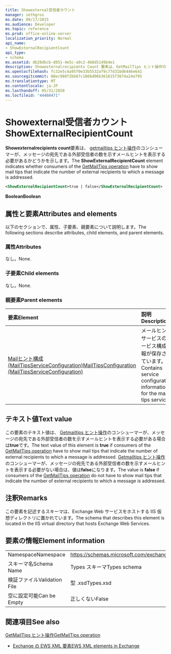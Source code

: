 ```yaml
---
title: Showexternal受信者カウント
manager: sethgros
ms.date: 09/17/2015
ms.audience: Developer
ms.topic: reference
ms.prod: office-online-server
localization_priority: Normal
api_name:
- ShowExternalRecipientCount
api_type:
- schema
ms.assetid: db28dbcb-d051-4e5c-a9c2-4b8d5149b4e1
description: Showexternalrecipients Count 要素は、GetMailTips ヒント操作のコンシューマーが、メッセージの宛先である外部受信者の数を示すメールヒントを表示する必要があるかどうかを示します。
ms.openlocfilehash: fc32e5c4a95f0e33b5532af9c77d31bd6446e641
ms.sourcegitcommit: 88ec988f2bb67c1866d06b361615f3674a24e795
ms.translationtype: MT
ms.contentlocale: ja-JP
ms.lasthandoff: 05/31/2020
ms.locfileid: "44460471"
---
```

# <a name="showexternalrecipientcount"></a><span data-ttu-id="555cf-103">Showexternal受信者カウント</span><span class="sxs-lookup"><span data-stu-id="555cf-103">ShowExternalRecipientCount</span></span>

<span data-ttu-id="555cf-104">**Showexternalrecipients count**要素は、 [getmailtips ヒント操作](getmailtips-operation.md)のコンシューマーが、メッセージの宛先である外部受信者の数を示すメールヒントを表示する必要があるかどうかを示します。</span><span class="sxs-lookup"><span data-stu-id="555cf-104">The **ShowExternalRecipientCount** element indicates whether consumers of the [GetMailTips operation](getmailtips-operation.md) have to show mail tips that indicate the number of external recipients to which a message is addressed.</span></span> 
  
```XML
<ShowExternalRecipientCount>true | false</ShowExternalRecipientCount>
```

 <span data-ttu-id="555cf-105">**Boolean**</span><span class="sxs-lookup"><span data-stu-id="555cf-105">**Boolean**</span></span>
## <a name="attributes-and-elements"></a><span data-ttu-id="555cf-106">属性と要素</span><span class="sxs-lookup"><span data-stu-id="555cf-106">Attributes and elements</span></span>

<span data-ttu-id="555cf-107">以下のセクションで、属性、子要素、親要素について説明します。</span><span class="sxs-lookup"><span data-stu-id="555cf-107">The following sections describe attributes, child elements, and parent elements.</span></span>
  
### <a name="attributes"></a><span data-ttu-id="555cf-108">属性</span><span class="sxs-lookup"><span data-stu-id="555cf-108">Attributes</span></span>

<span data-ttu-id="555cf-109">なし。</span><span class="sxs-lookup"><span data-stu-id="555cf-109">None.</span></span>
  
### <a name="child-elements"></a><span data-ttu-id="555cf-110">子要素</span><span class="sxs-lookup"><span data-stu-id="555cf-110">Child elements</span></span>

<span data-ttu-id="555cf-111">なし。</span><span class="sxs-lookup"><span data-stu-id="555cf-111">None.</span></span>
  
### <a name="parent-elements"></a><span data-ttu-id="555cf-112">親要素</span><span class="sxs-lookup"><span data-stu-id="555cf-112">Parent elements</span></span>

|<span data-ttu-id="555cf-113">**要素**</span><span class="sxs-lookup"><span data-stu-id="555cf-113">**Element**</span></span>|<span data-ttu-id="555cf-114">**説明**</span><span class="sxs-lookup"><span data-stu-id="555cf-114">**Description**</span></span>|
|:-----|:-----|
|[<span data-ttu-id="555cf-115">Mailヒント構成 (MailTipsServiceConfiguration)</span><span class="sxs-lookup"><span data-stu-id="555cf-115">MailTipsConfiguration (MailTipsServiceConfiguration)</span></span>](mailtipsconfiguration-mailtipsserviceconfiguration.md) <br/> |<span data-ttu-id="555cf-116">メールヒントサービスのサービス構成情報が保存されています。</span><span class="sxs-lookup"><span data-stu-id="555cf-116">Contains service configuration information for the mail tips service.</span></span>  <br/> |
   
## <a name="text-value"></a><span data-ttu-id="555cf-117">テキスト値</span><span class="sxs-lookup"><span data-stu-id="555cf-117">Text value</span></span>

<span data-ttu-id="555cf-118">この要素のテキスト値は、 [Getmailtips ヒント操作](getmailtips-operation.md)のコンシューマーが、メッセージの宛先である外部受信者の数を示すメールヒントを表示する必要がある場合は**true**です。</span><span class="sxs-lookup"><span data-stu-id="555cf-118">The text value of this element is **true** if consumers of the [GetMailTips operation](getmailtips-operation.md) have to show mail tips that indicate the number of external recipients to which a message is addressed.</span></span> <span data-ttu-id="555cf-119">[Getmailtips ヒント操作](getmailtips-operation.md)のコンシューマーが、メッセージの宛先である外部受信者の数を示すメールヒントを表示する必要がない場合は、値は**false**になります。</span><span class="sxs-lookup"><span data-stu-id="555cf-119">The value is **false** if consumers of the [GetMailTips operation](getmailtips-operation.md) do not have to show mail tips that indicate the number of external recipients to which a message is addressed.</span></span> 
  
## <a name="remarks"></a><span data-ttu-id="555cf-120">注釈</span><span class="sxs-lookup"><span data-stu-id="555cf-120">Remarks</span></span>

<span data-ttu-id="555cf-121">この要素を記述するスキーマは、Exchange Web サービスをホストする IIS 仮想ディレクトリに置かれています。</span><span class="sxs-lookup"><span data-stu-id="555cf-121">The schema that describes this element is located in the IIS virtual directory that hosts Exchange Web Services.</span></span>
  
## <a name="element-information"></a><span data-ttu-id="555cf-122">要素の情報</span><span class="sxs-lookup"><span data-stu-id="555cf-122">Element information</span></span>

|||
|:-----|:-----|
|<span data-ttu-id="555cf-123">Namespace</span><span class="sxs-lookup"><span data-stu-id="555cf-123">Namespace</span></span>  <br/> |https://schemas.microsoft.com/exchange/services/2006/types  <br/> |
|<span data-ttu-id="555cf-124">スキーマ名</span><span class="sxs-lookup"><span data-stu-id="555cf-124">Schema Name</span></span>  <br/> |<span data-ttu-id="555cf-125">Types スキーマ</span><span class="sxs-lookup"><span data-stu-id="555cf-125">Types schema</span></span>  <br/> |
|<span data-ttu-id="555cf-126">検証ファイル</span><span class="sxs-lookup"><span data-stu-id="555cf-126">Validation File</span></span>  <br/> |<span data-ttu-id="555cf-127">型 .xsd</span><span class="sxs-lookup"><span data-stu-id="555cf-127">Types.xsd</span></span>  <br/> |
|<span data-ttu-id="555cf-128">空に設定可能</span><span class="sxs-lookup"><span data-stu-id="555cf-128">Can be Empty</span></span>  <br/> |<span data-ttu-id="555cf-129">正しくない</span><span class="sxs-lookup"><span data-stu-id="555cf-129">False</span></span>  <br/> |
   
## <a name="see-also"></a><span data-ttu-id="555cf-130">関連項目</span><span class="sxs-lookup"><span data-stu-id="555cf-130">See also</span></span>



[<span data-ttu-id="555cf-131">GetMailTips ヒント操作</span><span class="sxs-lookup"><span data-stu-id="555cf-131">GetMailTips operation</span></span>](getmailtips-operation.md)


- [<span data-ttu-id="555cf-132">Exchange の EWS XML 要素</span><span class="sxs-lookup"><span data-stu-id="555cf-132">EWS XML elements in Exchange</span></span>](ews-xml-elements-in-exchange.md)

